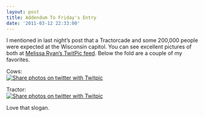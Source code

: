 ```yaml
---
layout: post
title: Addendum To Friday's Entry
date: '2011-03-12 22:33:00'
---
```



I mentioned in last night’s post that a Tractorcade and some 200,000 people were expected at the Wisconsin capitol. You can see excellent pictures of both at [Melissa Ryan’s TwitPic feed](http://twitpic.com/photos/MelissaRyan). Below the fold are a couple of my favorites.

[]()

Cows:   
[![Share photos on twitter with Twitpic](http://s3.amazonaws.com/twitpic/photos/large/256678492.jpg?AWSAccessKeyId=0ZRYP5X5F6FSMBCCSE82&Expires=1299970884&Signature=4AdjrMqT13MQrVM7gz3aA2iUPHo%3D)](http://twitpic.com/48tie4 "Share photos on twitter with Twitpic")

Tractor:  
[![Share photos on twitter with Twitpic](http://s3.amazonaws.com/twitpic/photos/large/256676023.jpg?AWSAccessKeyId=0ZRYP5X5F6FSMBCCSE82&Expires=1299970878&Signature=EN21tcRxEFPwyJ6SUgH1UQUjK%2F0%3D)](http://twitpic.com/48tghj "Share photos on twitter with Twitpic")

Love that slogan.


